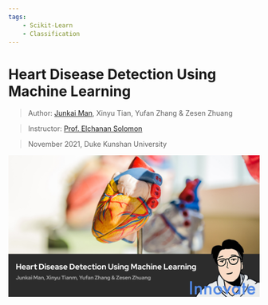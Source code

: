 ```yaml
---
tags:
    - Scikit-Learn
    - Classification
---
```


# Heart Disease Detection Using Machine Learning

> Author: [Junkai Man](https://keon.im), Xinyu Tian, Yufan Zhang & Zesen Zhuang

> Instructor: [Prof. Elchanan Solomon](https://elchanansolomon.com/)

> November 2021, Duke Kunshan University

![Heart](../Innovate/img/I-Heart.jpg)
